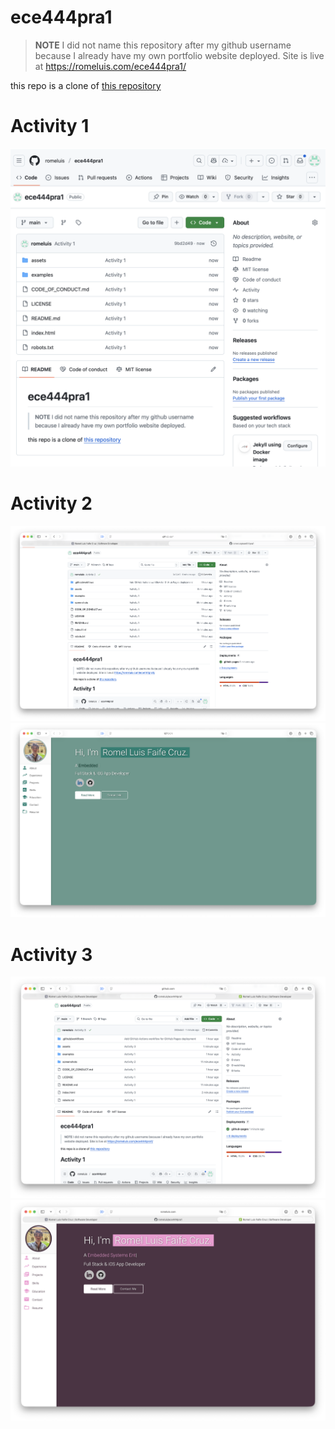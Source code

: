 # ece444pra1
> **NOTE**
> I did not name this repository after my github username because I already have my own portfolio website deployed. Site is live at https://romeluis.com/ece444pra1/

this repo is a clone of [this repository](https://github.com/varadbhogayata/varadbhogayata.github.io)

# Activity 1
![activity 1 image](screenshots/activity1.png)

# Activity 2
![activity 2 repo](screenshots/activity22.png)
![activity 2 site](screenshots/activity21.png)

# Activity 3
![activity 3 repo](screenshots/activity32.png)
![activity 3 site](screenshots/activity31.png)
